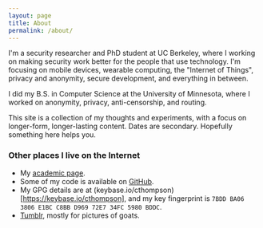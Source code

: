 ```yaml
---
layout: page
title: About
permalink: /about/
---
```


I'm a security researcher and PhD student at UC Berkeley, where I working on making security work better for the people that use technology. I'm focusing on mobile devices, wearable computing, the "Internet of Things", privacy and anonymity, secure development, and everything in between.

I did my B.S. in Computer Science at the University of Minnesota, where I worked on anonymity, privacy, anti-censorship, and routing.

This site is a collection of my thoughts and experiments, with a focus on longer-form, longer-lasting content. Dates are secondary. Hopefully something here helps you.

### Other places I live on the Internet

- My [academic page](http://www.cs.berkeley.edu/~cthompson/).
- Some of my code is available on [GitHub](https://github.com/christhompson).
- My GPG details are at (keybase.io/cthompson)[https://keybase.io/cthompson], and my key fingerprint is ```7BDD BA06 3806 E1BC C8BB D969 72E7 34FC 5980 BDDC```.
- [Tumblr](http://notyetsecure.tumblr.com), mostly for pictures of goats.